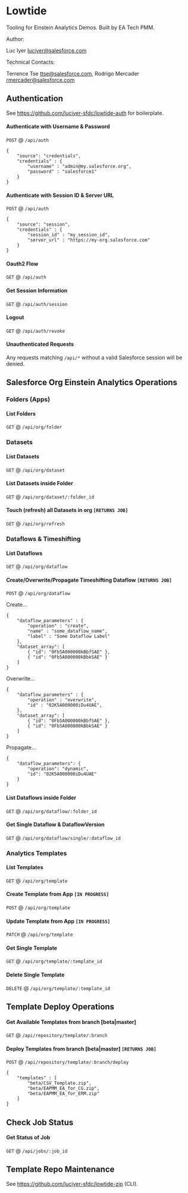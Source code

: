 # Lowtide

Tooling for Einstein Analytics Demos. Built by EA Tech PMM.

Author:

Luc Iyer <luciyer@salesforce.com>

Technical Contacts:

Terrence Tse <ttse@salesforce.com>, Rodrigo Mercader <rmercader@salesforce.com>



## Authentication

See https://github.com/luciyer-sfdc/lowtide-auth for boilerplate.

#### Authenticate with Username & Password

`POST` @ `/api/auth`

```
{
	"source": "credentials",
	"credentials" : {
		"username" : "admin@my.salesforce.org",
		"password" : "salesforce1"
	}
}
```


#### Authenticate with Session ID & Server URL

`POST` @ `/api/auth`

```
{
	"source": "session",
	"credentials" : {
		"session_id" : "my_session_id",
		"server_url" : "https://my-org.salesforce.com"
	}
}
```


#### Oauth2 Flow

`GET` @ `/api/auth`


#### Get Session Information

`GET` @ `/api/auth/session`


#### Logout

`GET` @ `/api/auth/revoke`


#### Unauthenticated Requests

Any requests matching `/api/*` without a valid Salesforce session will be denied.



## Salesforce Org Einstein Analytics Operations

### Folders (Apps)

#### List Folders

`GET` @ `/api/org/folder`


### Datasets

#### List Datasets

`GET` @ `/api/org/dataset`


#### List Datasets inside Folder

`GET` @ `/api/org/dataset/:folder_id`


#### Touch (refresh) all Datasets in org `[RETURNS JOB]`

`GET` @ `/api/org/refresh`


### Dataflows & Timeshifting

#### List Dataflows

`GET` @ `/api/org/dataflow`


#### Create/Overwrite/Propagate Timeshifting Dataflow `[RETURNS JOB]`

`POST` @ `/api/org/dataflow`

Create...

```
{
    "dataflow_parameters" : {
        "operation" : "create",
        "name" : "some_dataflow_name",
        "label" : "Some Dataflow Label"
    },
    "dataset_array": [
        { "id": "0Fb5A000000kBbfSAE" },
        { "id": "0Fb5A000000kBbkSAE" }
    ]
}
```


Overwrite...

```
{
    "dataflow_parameters" : {
        "operation" : "overwrite",
        "id" : "02K5A000000iDu4UAE",
    },
    "dataset_array": [
        { "id": "0Fb5A000000kBbfSAE" },
        { "id": "0Fb5A000000kBbkSAE" }
    ]
}
```


Propagate...

```
{
    "dataflow_parameters": {
        "operation": "dynamic",
        "id": "02K5A000000iDu4UAE"
    }
}
```


#### List Dataflows inside Folder

`GET` @ `/api/org/dataflow/:folder_id`


#### Get Single Dataflow & DataflowVersion

`GET` @ `/api/org/dataflow/single/:dataflow_id`


### Analytics Templates

#### List Templates

`GET` @ `/api/org/template`


#### Create Template from App `[IN PROGRESS]`

`POST` @ `/api/org/template`


#### Update Template from App `[IN PROGRESS]`

`PATCH` @ `/api/org/template`


#### Get Single Template

`GET` @ `/api/org/template/:template_id`


#### Delete Single Template

`DELETE` @ `/api/org/template/:template_id`


## Template Deploy Operations

#### Get Available Templates from branch [beta|master]

`GET` @ `/api/repository/template/:branch`


#### Deploy Templates from branch [beta|master] `[RETURNS JOB]`

`POST` @ `/api/repository/template/:branch/deploy`

```
{
    "templates" : [
        "beta/CSV_Template.zip",
        "beta/EAPMM_EA_for_CG.zip",
        "beta/EAPMM_EA_for_ERM.zip"
    ]
}
```


## Check Job Status

#### Get Status of Job

`GET` @ `/api/jobs/:job_id`


## Template Repo Maintenance

See https://github.com/luciyer-sfdc/lowtide-zip (CLI).

